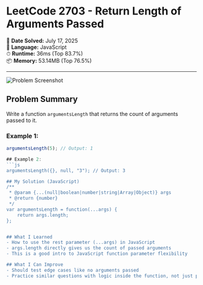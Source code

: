 # LeetCode 2703 - Return Length of Arguments Passed

📅 **Date Solved:** July 17, 2025  
🧠 **Language:** JavaScript  
⏱ **Runtime:** 36ms (Top 83.7%)  
📦 **Memory:** 53.14MB (Top 76.5%)

---

![Problem Screenshot](./assets/2703-problem.png)

## Problem Summary

Write a function `argumentsLength` that returns the count of arguments passed to it.

### Example 1:
```js
argumentsLength(5); // Output: 1

## Example 2:
```js
argumentsLength({}, null, "3"); // Output: 3

## My Solution (JavaScript)
/**
 * @param {...(null|boolean|number|string|Array|Object)} args
 * @return {number}
 */
var argumentsLength = function(...args) {
    return args.length;
};


## What I Learned
- How to use the rest parameter (...args) in JavaScript
- args.length directly gives us the count of passed arguments
- This is a good intro to JavaScript function parameter flexibility

## What I Can Improve
- Should test edge cases like no arguments passed
- Practice similar questions with logic inside the function, not just parameter handling

